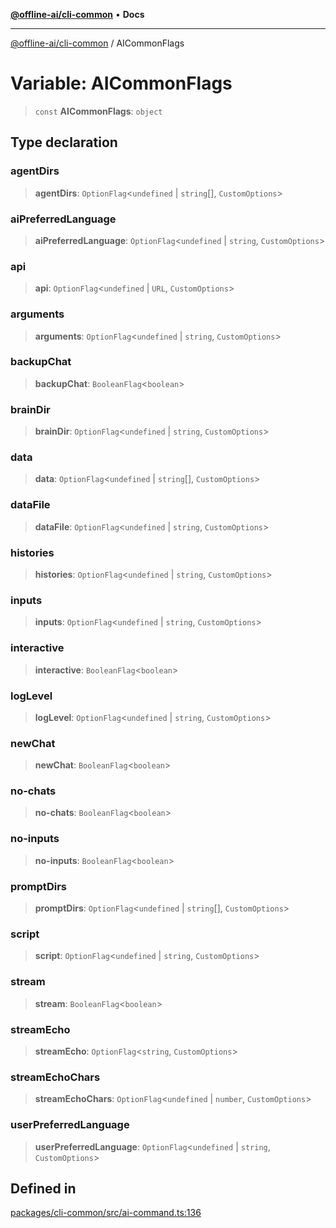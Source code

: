 [**@offline-ai/cli-common**](../README.md) • **Docs**

***

[@offline-ai/cli-common](../globals.md) / AICommonFlags

# Variable: AICommonFlags

> `const` **AICommonFlags**: `object`

## Type declaration

### agentDirs

> **agentDirs**: `OptionFlag`\<`undefined` \| `string`[], `CustomOptions`\>

### aiPreferredLanguage

> **aiPreferredLanguage**: `OptionFlag`\<`undefined` \| `string`, `CustomOptions`\>

### api

> **api**: `OptionFlag`\<`undefined` \| `URL`, `CustomOptions`\>

### arguments

> **arguments**: `OptionFlag`\<`undefined` \| `string`, `CustomOptions`\>

### backupChat

> **backupChat**: `BooleanFlag`\<`boolean`\>

### brainDir

> **brainDir**: `OptionFlag`\<`undefined` \| `string`, `CustomOptions`\>

### data

> **data**: `OptionFlag`\<`undefined` \| `string`[], `CustomOptions`\>

### dataFile

> **dataFile**: `OptionFlag`\<`undefined` \| `string`, `CustomOptions`\>

### histories

> **histories**: `OptionFlag`\<`undefined` \| `string`, `CustomOptions`\>

### inputs

> **inputs**: `OptionFlag`\<`undefined` \| `string`, `CustomOptions`\>

### interactive

> **interactive**: `BooleanFlag`\<`boolean`\>

### logLevel

> **logLevel**: `OptionFlag`\<`undefined` \| `string`, `CustomOptions`\>

### newChat

> **newChat**: `BooleanFlag`\<`boolean`\>

### no-chats

> **no-chats**: `BooleanFlag`\<`boolean`\>

### no-inputs

> **no-inputs**: `BooleanFlag`\<`boolean`\>

### promptDirs

> **promptDirs**: `OptionFlag`\<`undefined` \| `string`[], `CustomOptions`\>

### script

> **script**: `OptionFlag`\<`undefined` \| `string`, `CustomOptions`\>

### stream

> **stream**: `BooleanFlag`\<`boolean`\>

### streamEcho

> **streamEcho**: `OptionFlag`\<`string`, `CustomOptions`\>

### streamEchoChars

> **streamEchoChars**: `OptionFlag`\<`undefined` \| `number`, `CustomOptions`\>

### userPreferredLanguage

> **userPreferredLanguage**: `OptionFlag`\<`undefined` \| `string`, `CustomOptions`\>

## Defined in

[packages/cli-common/src/ai-command.ts:136](https://github.com/offline-ai/cli-common.js/blob/b6664d49a02f285de40420426c76fe42aa993479/src/ai-command.ts#L136)
